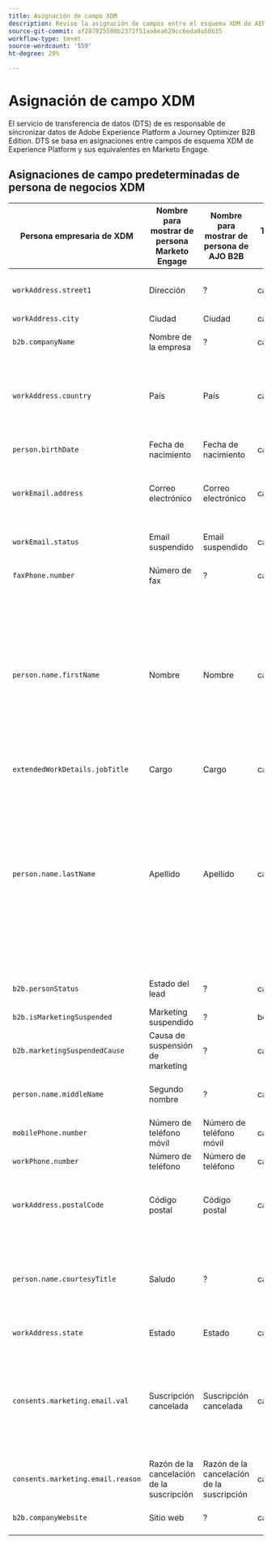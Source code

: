 ```yaml
---
title: Asignación de campo XDM
description: Revise la asignación de campos entre el esquema XDM de AEP, Marketo Engage y Journey Optimizer B2B Edition.
source-git-commit: af287825508b2372f51aa8ea629cc6eda0a50b35
workflow-type: tm+mt
source-wordcount: '559'
ht-degree: 20%

---
```


# Asignación de campo XDM

El servicio de transferencia de datos (DTS) de es responsable de sincronizar datos de Adobe Experience Platform a Journey Optimizer B2B Edition. DTS se basa en asignaciones entre campos de esquema XDM de Experience Platform y sus equivalentes en Marketo Engage.

## Asignaciones de campo predeterminadas de persona de negocios XDM

| Persona empresaria de XDM | Nombre para mostrar de persona Marketo Engage | Nombre para mostrar de persona de AJO B2B | Tipo de XDM | Tipo de Marketo | Descripción de XDM |
|------------------- |---------------------------------- |--------------------------- |-------- |------------ |--------------- |
| `workAddress.street1` | Dirección | ? | cadena | texto | Información principal de la dirección postal, número de piso, número de calle y nombre de la calle. |
| `workAddress.city ` | Ciudad | Ciudad | cadena | cadena | El nombre de la ciudad. |
| `b2b.companyName` | Nombre de la empresa | ? | cadena | cadena | Nombre de la compañía con la que está asociado un profesional. |
| `workAddress.country` | País | País | cadena | cadena | El nombre del territorio administrado por el gobierno. Aparte de `xdm:countryCode`, este es un campo de forma libre que puede tener el nombre del país en cualquier idioma. |
| `person.birthDate` | Fecha de nacimiento | Fecha de nacimiento | cadena | fecha | La fecha completa en la que nació una persona.  DD/MM/YYYY |
| `workEmail.address` | Correo electrónico | Correo electrónico | cadena | correo electrónico | La dirección técnica, por ejemplo, &#39;<name@domain.com>&#39; como se define comúnmente en RFC2822 y estándares subsiguientes. |
| `workEmail.status` | Email suspendido | Email suspendido | cadena | booleano | Una indicación de la capacidad de uso de la dirección de correo electrónico. |
| `faxPhone.number` | Número de fax | ? | cadena | teléfono | Número de teléfono fax. |
| `person.name.firstName` | Nombre | Nombre | cadena | cadena | El primer segmento del nombre en el orden de escritura más comúnmente aceptado en el idioma del nombre. En muchas culturas, este es el nombre de pila preferido. Las propiedades firstName y lastName se han introducido para mantener la compatibilidad con los sistemas existentes que modelan los nombres de una manera simplificada, no semántica y no internacionalizable. Siempre es preferible utilizar xdm:fullName. |
| `extendedWorkDetails.jobTitle` | Cargo | Cargo | cadena | cadena | Cargo de la persona. |
| `person.name.lastName` | Apellido | Apellido | cadena | cadena | El último segmento del nombre en el orden de escritura más comúnmente aceptado en el idioma del nombre. En muchas culturas este es el nombre de familia heredado, apellido, patronímico o matronímico. Las propiedades firstName y lastName se han introducido para mantener la compatibilidad con los sistemas existentes que modelan los nombres de una manera simplificada, no semántica y no internacionalizable. Siempre es preferible utilizar xdm:fullName. |
| `b2b.personStatus` | Estado del lead | ? | cadena | cadena | Campo que registra el estado actual de marketing/ventas de la persona. |
| `b2b.isMarketingSuspended` | Marketing suspendido | ? | booleano | booleano | Indica si el marketing está suspendido para la persona. |
| `b2b.marketingSuspendedCause` | Causa de suspensión de marketing | ? | cadena | cadena | Si el marketing está suspendido para la persona, esta propiedad proporciona el motivo por el que. |
| `person.name.middleName` | Segundo nombre | ? | cadena | teléfono | Segundos nombres, nombres alternativos o adicionales que se ponen entre el nombre y los apellidos. |
| `mobilePhone.number` | Número de teléfono móvil | Número de teléfono móvil | cadena | teléfono | Número de teléfono móvil. |
| `workPhone.number` | Número de teléfono | Número de teléfono | cadena | teléfono | Número de teléfono de trabajo. |
| `workAddress.postalCode` | Código postal | Código postal | cadena | cadena | El código postal de la ubicación. Los códigos postales no están disponibles en todos los países. En algunos países, solo contiene parte del código postal. |
| `person.name.courtesyTitle` | Saludo | ? | cadena | cadena | Normalmente, una abreviatura de un título, honorífico o saludo de persona. courtesyTitle se utiliza delante del nombre completo o los apellidos en los textos de apertura. Por ejemplo, Sr., Sra. o Dr. |
| `workAddress.state` | Estado | Estado | cadena | cadena | El nombre del estado. Este es un campo de forma libre. |
| `consents.marketing.email.val` | Suscripción cancelada | Suscripción cancelada | cadena | booleano | Si la cancelación de la suscripción es verdadera (por ejemplo, valor = 1), establezca `consents.marketing.email.val` como (n). Si la cancelación de la suscripción es falsa (por ejemplo, valor = 0), establezca conents.marketing.email.val como nula. |
| `consents.marketing.email.reason` | Razón de la cancelación de la suscripción | Razón de la cancelación de la suscripción | cadena | cadena |  |
| `b2b.companyWebsite` | Sitio web | ? | cadena | url | Sitio web de la compañía con la que está asociado un profesional. |


